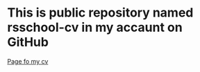 # This is public repository named rsschool-cv in my accaunt on GitHub
[Page fo my cv](https://iamserje.github.io/rsschool-cv/cv)
